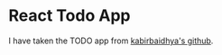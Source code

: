 # React Todo App

I have taken the TODO app from [kabirbaidhya's github](https://github.com/kabirbaidhya/react-todo-app).
